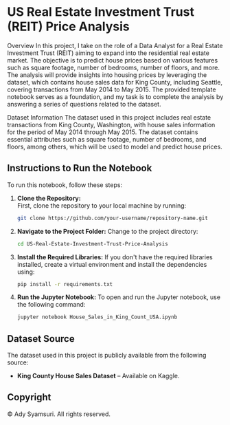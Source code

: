 # US Real Estate Investment Trust (REIT) Price Analysis

Overview
In this project, I take on the role of a Data Analyst for a Real Estate Investment Trust (REIT) aiming to expand into the residential real estate market. The objective is to predict house prices based on various features such as square footage, number of bedrooms, number of floors, and more. The analysis will provide insights into housing prices by leveraging the dataset, which contains house sales data for King County, including Seattle, covering transactions from May 2014 to May 2015. The provided template notebook serves as a foundation, and my task is to complete the analysis by answering a series of questions related to the dataset.

Dataset Information
The dataset used in this project includes real estate transactions from King County, Washington, with house sales information for the period of May 2014 through May 2015. The dataset contains essential attributes such as square footage, number of bedrooms, and floors, among others, which will be used to model and predict house prices.


## Instructions to Run the Notebook

To run this notebook, follow these steps:

1. **Clone the Repository:**  
   First, clone the repository to your local machine by running:
   ```bash
   git clone https://github.com/your-username/repository-name.git
2. **Navigate to the Project Folder:**
   Change to the project directory:
   ```bash
   cd US-Real-Estate-Investment-Trust-Price-Analysis

3. **Install the Required Libraries:**
   If you don't have the required libraries installed, create a virtual environment and install the dependencies using:
   ```bash
   pip install -r requirements.txt

5. **Run the Jupyter Notebook:**
   To open and run the Jupyter notebook, use the following command:
   ```bash
   jupyter notebook House_Sales_in_King_Count_USA.ipynb

## Dataset Source

The dataset used in this project is publicly available from the following source:

- **King County House Sales Dataset** – Available on Kaggle.

## Copyright

© Ady Syamsuri. All rights reserved.
